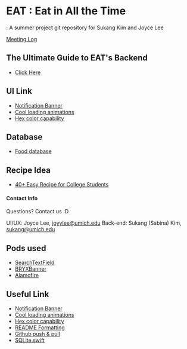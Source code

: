 # EAT : Eat in All the Time 

: A summer project git repository for Sukang Kim and Joyce Lee

[Meeting Log](https://docs.google.com/document/d/1rnYXrBgisV-yXKOJSlK_kvTcFYnOLTN2UR_vFMtFvic/edit?usp=sharing)

## The Ultimate Guide to EAT's Backend

- [Click Here](https://drive.google.com/file/d/1B465PPSkhVGwTNNWe3lZo-Trz-mfGuJB/view?usp=sharing)

## UI Link 

- [Notification Banner](https://github.com/bryx-inc/BRYXBanner)
- [Cool loading animations](https://github.com/ninjaprox/NVActivityIndicatorView)
- [Hex color capability](https://github.com/mRs-/HexColors)

## Database

- [Food database](https://ndb.nal.usda.gov/ndb/search/list?home=true)

## Recipe Idea
- [40+ Easy Recipe for College Students](https://www.fromvalerieskitchen.com/40-easy-recipes-for-college-students/)


#### Contact Info

Questions? Contact us :D 

UI/UX: Joyce Lee, joyylee@umich.edu
Back-end: Sukang (Sabina) Kim, sukang@umich.edu


## Pods used

- [SearchTextField](https://github.com/apasccon/SearchTextField)
- [BRYXBanner](https://github.com/bryx-inc/BRYXBanner)
- [Alamofire](https://github.com/Alamofire/Alamofire)


## Useful Link

- [Notification Banner](https://github.com/bryx-inc/BRYXBanner)
- [Cool loading animations](https://github.com/ninjaprox/NVActivityIndicatorView)
- [Hex color capability](https://github.com/mRs-/HexColors)
- [README Formatting](https://help.github.com/articles/basic-writing-and-formatting-syntax/#styling-text)
- [Github push & pull](https://readwrite.com/2013/10/02/github-for-beginners-part-2)
- [SQLite.swift](https://github.com/stephencelis/SQLite.swift.git)